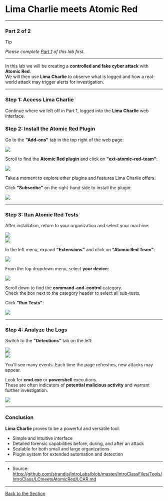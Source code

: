 
# **Lima Charlie meets Atomic Red**

---

### **Part 2 of 2**  

>[!Tip]
>
> _Please complete [Part 1](./lima_charlie_lab_part1.md) of this lab first._

---

In this lab we will be creating a **controlled and fake cyber attack** with **Atomic Red**.  
We will then use **Lima Charlie** to observe what is logged and how a real-world attack may trigger alerts for investigation.

---

### **Step 1: Access Lima Charlie**

Continue where we left off in Part 1, logged into the **Lima Charlie** web interface.

### **Step 2: Install the Atomic Red Plugin**

Go to the **"Add-ons"** tab in the top right of the web page:

![](attachments/ADDONS.PNG)

Scroll to find the **Atomic Red plugin** and click on **"ext-atomic-red-team"**:

![](attachments/AR.PNG)

Take a moment to explore other plugins and features Lima Charlie offers.

Click **"Subscribe"** on the right-hand side to install the plugin:

![](attachments/SUBSCRIBE.PNG)

---

### **Step 3: Run Atomic Red Tests**

After installation, return to your organization and select your machine:

![](attachments/navtoorganizations.png)  
![](attachments/selectorganization.png)

In the left menu, expand **"Extensions"** and click on **"Atomic Red Team"**:

![](attachments/extensions.png)

From the top dropdown menu, select **your device**:

![](attachments/selectdevice.png)

Scroll down to find the **command-and-control** category.  
Check the box next to the category header to select all sub-tests.

Click **"Run Tests"**:

![](attachments/C2ALL.PNG)

---

### **Step 4: Analyze the Logs**

Switch to the **"Detections"** tab on the left:

![](attachments/detections.png)  
![](attachments/logsscreen.png)

You'll see many events. Each time the page refreshes, new attacks may appear.

Look for **cmd.exe** or **powershell** executions.  
These are often indicators of **potential malicious activity** and warrant further investigation.

![](attachments/DETECTED.PNG)

---

### **Conclusion**

**Lima Charlie** proves to be a powerful and versatile tool:  
- Simple and intuitive interface  
- Detailed forensic capabilities before, during, and after an attack  
- Scalable for both small and large organizations  
- Plugin system for extended automation and detection

---

- Source: https://github.com/strandjs/IntroLabs/blob/master/IntroClassFiles/Tools/IntroClass/LCmeetsAtomicRed/LCAR.md

---
[Back to the Section](/courseFiles/Section_02-toolsAndPlatforms/toolsAndPlatforms.md)
